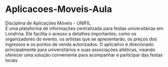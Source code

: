 # Aplicacoes-Moveis-Aula
Disciplina de Aplicações Móveis - UNIFIL <br>
É uma plataforma de informações centralizada para festas universitárias em Londrina. Ele facilita o acesso a detalhes importantes, como os organizadores do evento, os artistas que se apresentarão, os preços dos ingressos e os pontos de venda autorizados. O aplicativo é direcionado principalmente para universitários e suas associações atléticas, visando oferecer uma solução conveniente para acompanhar e participar das festas locais
